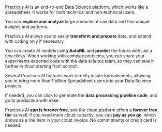 [Practicus AI](https://practicus.ai/) is an end-to-end Data Science platform, which works like a spreadsheet. It works for both technical and non-technical users. 

You can **explore and analyze** large amounts of raw data and find unique insights and patterns. 

Practicus AI allows you to easily **transform and prepare** data, and extend with coding only if necessary. 

You can create AI models using **AutoML** and **predict** the future with just a few clicks. When working with complex problems, 
you can share your experiments exported code with the data science team, so they can take it further without starting from scratch.

Several Practicus AI features work directly inside Spreadsheets, allowing you to bring more than 1 billion Spreadsheet 
users into your Data Science projects. 

If needed, you can click to generate the **data processing pipeline code**, and go to production with ease. 

Practicus AI **app is forever free**, and the cloud platform offers a **forever free tier** as well. 
If you need more cloud capacity, you can **pay as you go**, which shows as a line item in your cloud invoice. 
No commitments or credit card is needed.
